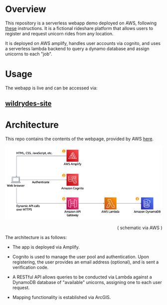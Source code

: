 # Overview

This repository is a serverless webapp demo deployed on AWS, following [these](https://aws.amazon.com/getting-started/hands-on/build-serverless-web-app-lambda-apigateway-s3-dynamodb-cognito/module-3/) instructions. It is a fictional rideshare platform that allows users to register and request unicorn rides from any location. 

It is deployed on AWS amplify, handles user accounts via cognito, and uses a serverless lambda backend to query a dynamo database and assign unicorns to each "job".
#
# Usage

The webapp is live and can be accessed via:

[wildrydes-site](https://master.d1lp0ew62r5h9w.amplifyapp.com/)
-

#
# Architecture

This repo contains the contents of the webpage, provided by AWS [here](https://aws.amazon.com/getting-started/hands-on/build-serverless-web-app-lambda-apigateway-s3-dynamodb-cognito/module-1/). 

<p align="left">
  <img src="./docs/IMG/architecture_aws.png" alt="Spectrum" width="1024">
  <br />
</p>
<p align = "right">
( schematic via AWS )
</p>

The architecture is as follows:

- The app is deployed via Amplify. 

- Cognito is used to manage the user pool and authentication. Upon registering, the user provides an email address (optional), and is sent a verification code. 

- A RESTful API allows queries to be conducted via Lambda against a DynamoDB database of "available" unicorns, assigning one to each user request. 

- Mapping functionality is established via ArcGIS. 









